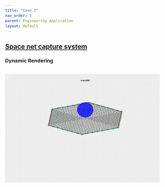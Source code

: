```yaml
---
title: "Case 3"
nav_order: 3
parent: Engineering Application
layout: default
---
```


## [Space net capture system](https://github.com/weicheng-huang-mechanics/DDG_Tutorial/tree/main/soft_robot/case_1)

### Dynamic Rendering
<br/><img src='../assets/videos/application_3.gif' width="600">
